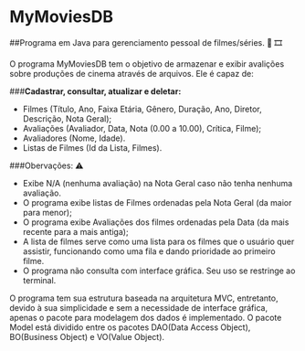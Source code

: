 # MyMoviesDB 	
##Programa em Java para gerenciamento pessoal de filmes/séries. :movie_camera: :film_strip:

O programa MyMoviesDB tem o objetivo de armazenar e exibir avalições sobre produções de cinema através de arquivos. Ele é capaz de:

###**Cadastrar, consultar, atualizar e deletar:** 
- Filmes (Título, Ano, Faixa Etária, Gênero, Duração, Ano, Diretor, Descrição, Nota Geral);
- Avaliações (Avaliador, Data, Nota (0.00 a 10.00), Crítica, Filme);
- Avaliadores (Nome, Idade).
- Listas de Filmes (Id da Lista, Filmes).

###Obervações: :warning:
- Exibe N/A (nenhuma avaliação) na Nota Geral caso não tenha nenhuma avaliação.
- O programa exibe listas de Filmes ordenadas pela Nota Geral (da maior para menor);
- O programa exibe Avaliações dos filmes ordenadas pela Data (da mais recente para a mais antiga);
- A lista de filmes serve como uma lista para os filmes que o usuário quer assistir, funcionando como uma fila e dando prioridade ao primeiro filme.
- O programa não consulta com interface gráfica. Seu uso se restringe ao terminal.

O programa tem sua estrutura baseada na arquitetura MVC, entretanto, devido à sua simplicidade e sem a necessidade de interface gráfica, apenas o pacote para modelagem dos dados é implementado. O pacote Model está dividido entre os pacotes DAO(Data Access Object), BO(Business Object) e VO(Value Object).

